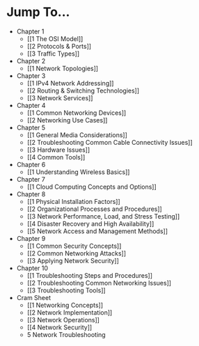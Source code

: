 # Jump To...

- Chapter 1
	- [[1 The OSI Model]]
	- [[2 Protocols & Ports]]
	- [[3 Traffic Types]]
- Chapter 2
	- [[1 Network Topologies]]
- Chapter 3
	- [[1 IPv4 Network Addressing]]
	- [[2 Routing & Switching Technologies]]
	- [[3 Network Services]]
- Chapter 4
	- [[1 Common Networking Devices]]
	- [[2 Networking Use Cases]]
- Chapter 5
	- [[1 General Media Considerations]]
	- [[2 Troubleshooting Common Cable Connectivity Issues]]
	- [[3 Hardware Issues]]
	- [[4 Common Tools]]
- Chapter 6
	- [[1 Understanding Wireless Basics]]
- Chapter 7
	- [[1 Cloud Computing Concepts and Options]]
- Chapter 8
	- [[1 Physical Installation Factors]]
	- [[2 Organizational Processes and Procedures]]
	- [[3 Network Performance, Load, and Stress Testing]]
	- [[4 Disaster Recovery and High Availability]]
	- [[5 Network Access and Management Methods]]
- Chapter 9
	- [[1 Common Security Concepts]]
	- [[2 Common Networking Attacks]]
	- [[3 Applying Network Security]]
- Chapter 10
	- [[1 Troubleshooting Steps and Procedures]]
	- [[2 Troubleshooting Common Networking Issues]]
	- [[3 Troubleshooting Tools]]
- Cram Sheet
	- [[1 Networking Concepts]]
	- [[2 Network Implementation]]
	- [[3 Network Operations]]
	- [[4 Network Security]]
	- 5 Network Troubleshooting

